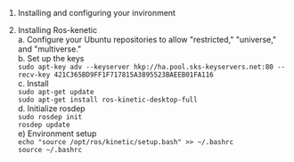 

1. Installing and configuring your invironment </br>

1. Installing Ros-kenetic </br>
	a. Configure your Ubuntu repositories to allow "restricted," "universe," and "multiverse." </br>
	b. Set up the keys </br>
		`sudo apt-key adv --keyserver hkp://ha.pool.sks-keyservers.net:80 --recv-key 421C365BD9FF1F717815A3895523BAEEB01FA116` </br>
	c. Install </br>
		`sudo apt-get update` </br>
		`sudo apt-get install ros-kinetic-desktop-full` </br>
	d. Initialize rosdep </br>
		`sudo rosdep init` </br>
		`rosdep update`  </br>
	e) Environment setup </br>
		`echo "source /opt/ros/kinetic/setup.bash" >> ~/.bashrc` </br>
		`source ~/.bashrc` </br>
